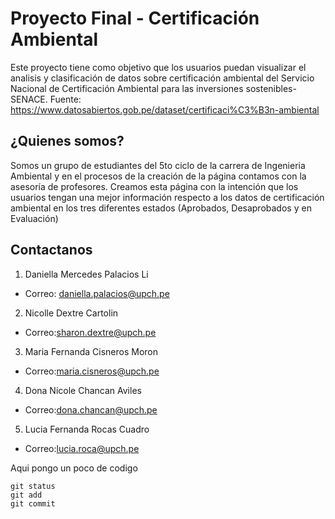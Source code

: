 # Proyecto Final - Certificación Ambiental
Este proyecto tiene como objetivo que los usuarios puedan visualizar el analisis y clasificación de datos sobre certificación ambiental del Servicio Nacional de Certificación Ambiental para las inversiones sostenibles-SENACE. Fuente: https://www.datosabiertos.gob.pe/dataset/certificaci%C3%B3n-ambiental

## ¿Quienes somos?
Somos un grupo de estudiantes del 5to ciclo de la carrera de Ingenieria Ambiental y en el procesos de la creación de la página contamos con la asesoría de profesores. Creamos esta página con la intención que los usuarios tengan una mejor información respecto a los datos de certificación ambiental en los tres diferentes estados (Aprobados, Desaprobados y en Evaluación)
## Contactanos
1. Daniella Mercedes Palacios Li
- Correo: daniella.palacios@upch.pe
2. Nicolle Dextre Cartolin
- Correo:sharon.dextre@upch.pe
3. Maria Fernanda Cisneros Moron 
- Correo:maria.cisneros@upch.pe
4. Dona Nicole Chancan Aviles
- Correo:dona.chancan@upch.pe
5. Lucia Fernanda Rocas Cuadro
- Correo:lucia.roca@upch.pe

Aqui pongo un poco de codigo
```
git status
git add
git commit
```
